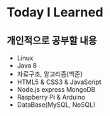 # Today I Learned

## 개인적으로 공부할 내용

* Linux
* Java 8
* 자료구조, 알고리즘(백준)
* HTML5 & CSS3 & JavaScript
* Node.js express MongoDB
* Raspberry Pi & Arduino
* DataBase(MySQL, NoSQL)

